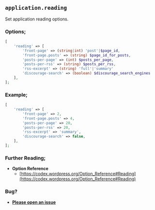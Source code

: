 ## `application.reading`

Set application reading options.

### Options;

```php
[
    'reading' => [
        'front-page' => (string|int) 'post'|$page_id,
        'front-page.posts' => (string) $page_id_for_posts,
        'posts-per-page' => (int) $posts_per_page,
        'posts-per-rss' => (string) $posts_per_rss,
        'rss-excerpt' => (string) 'full'|'summary'
        'discourage-search' => (boolean) $discourage_search_engines
    ],
];
```

### Example;

```php
[
    'reading' => [
        'front-page' => 2,
        'front-page.posts' => 4,
        'posts-per-page' => 20,
        'posts-per-rss' => 20,
        'rss-excerpt' => 'summary',
        'discourage-search' => false,
    ],
];
```

### Further Reading;

* **Option Reference**
    * [https://codex.wordpress.org/Option_Reference#Reading](https://codex.wordpress.org/Option_Reference#Reading)

### Bug?

* **[Please open an issue](https://github.com/soberwp/intervention/issues/new?title=[application.reading]&labels=bug&assignees=darrenjacoby)**